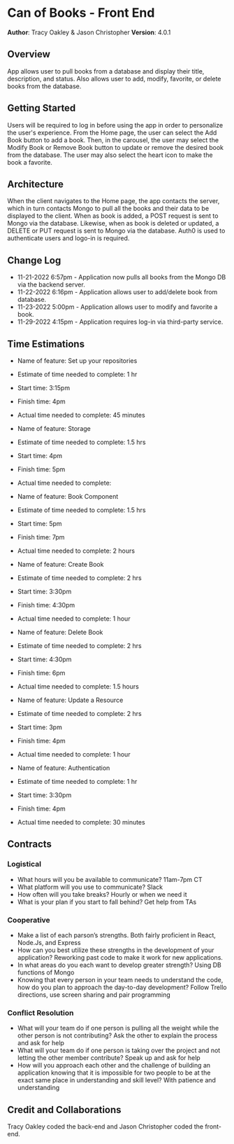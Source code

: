 # Can of Books - Front End

**Author**: Tracy Oakley & Jason Christopher
**Version**: 4.0.1

## Overview

App allows user to pull books from a database and display their title, description, and status. Also allows user to add, modify, favorite, or delete books from the database.

## Getting Started

Users will be required to log in before using the app in order to personalize the user's experience. From the Home page, the user can select the Add Book button to add a book. Then, in the carousel, the user may select the Modify Book or Remove Book button to update or remove the desired book from the database. The user may also select the heart icon to make the book a favorite.

## Architecture

When the client navigates to the Home page, the app contacts the server, which in turn contacts Mongo to pull all the books and their data to be displayed to the client. When as book is added, a POST request is sent to Mongo via the database. Likewise, when as book is deleted or updated, a DELETE or PUT request is sent to Mongo via the database. Auth0 is used to authenticate users and logo-in is required.  

## Change Log

* 11-21-2022 6:57pm - Application now pulls all books from the Mongo DB via the backend server.
* 11-22-2022 6:16pm - Application allows user to add/delete book from database.
* 11-23-2022 5:00pm - Application allows user to modify and favorite a book.
* 11-29-2022 4:15pm - Application requires log-in via third-party service.

## Time Estimations

* Name of feature: Set up your repositories
* Estimate of time needed to complete: 1 hr
* Start time: 3:15pm
* Finish time: 4pm
* Actual time needed to complete: 45 minutes

* Name of feature: Storage
* Estimate of time needed to complete: 1.5 hrs
* Start time: 4pm
* Finish time: 5pm
* Actual time needed to complete:

* Name of feature: Book Component
* Estimate of time needed to complete: 1.5 hrs
* Start time: 5pm
* Finish time: 7pm
* Actual time needed to complete: 2 hours

* Name of feature: Create Book
* Estimate of time needed to complete: 2 hrs
* Start time: 3:30pm
* Finish time: 4:30pm
* Actual time needed to complete: 1 hour

* Name of feature: Delete Book
* Estimate of time needed to complete: 2 hrs
* Start time: 4:30pm
* Finish time: 6pm
* Actual time needed to complete: 1.5 hours

* Name of feature: Update a Resource
* Estimate of time needed to complete: 2 hrs
* Start time: 3pm
* Finish time: 4pm
* Actual time needed to complete: 1 hour

* Name of feature: Authentication
* Estimate of time needed to complete: 1 hr
* Start time: 3:30pm
* Finish time: 4pm
* Actual time needed to complete: 30 minutes

## Contracts

### Logistical

* What hours will you be available to communicate? 11am-7pm CT
* What platform will you use to communicate? Slack
* How often will you take breaks? Hourly or when we need it
* What is your plan if you start to fall behind? Get help from TAs

### Cooperative

* Make a list of each parson’s strengths. Both fairly proficient in React, Node.Js, and Express
* How can you best utilize these strengths in the development of your application? Reworking past code to make it work for new applications.
* In what areas do you each want to develop greater strength? Using DB functions of Mongo
* Knowing that every person in your team needs to understand the code, how do you plan to approach the day-to-day development? Follow Trello directions, use screen sharing and pair programming

### Conflict Resolution

* What will your team do if one person is pulling all the weight while the other person is not contributing? Ask the other to explain the process and ask for help 
* What will your team do if one person is taking over the project and not letting the other member contribute? Speak up and ask for help 
* How will you approach each other and the challenge of building an application knowing that it is impossible for two people to be at the exact same place in understanding and skill level? With patience and understanding

## Credit and Collaborations

Tracy Oakley coded the back-end and Jason Christopher coded the front-end.
